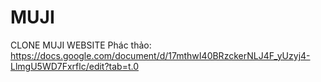 # MUJI
CLONE MUJI WEBSITE
Phác thảo: https://docs.google.com/document/d/17mthwI40BRzckerNLJ4F_yUzyj4-LlmgU5WD7Fxrflc/edit?tab=t.0 
